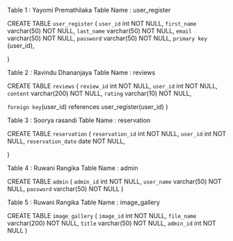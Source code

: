 Table 1 : Yayomi Premathilaka  Table Name : user_register 

CREATE TABLE `user_register` (
  `user_id` int NOT NULL,
  `first_name` varchar(50) NOT NULL,
  `last_name` varchar(50) NOT NULL,
  `email` varchar(50) NOT NULL,
  `password` varchar(50) NOT NULL,
  `primary key` (user_id),
  
)

Table 2 : Ravindu Dhananjaya  Table Name : reviews

CREATE TABLE `reviews` (
  `review_id` int NOT NULL,
  `user_id` int NOT NULL,
  `content` varchar(200) NOT NULL,
  `rating` varchar(10) NOT NULL,

  `foreign key`(user_id) references user_register(user_id)
) 


Table 3 : Soorya rasandi   Table Name : reservation

CREATE TABLE `reservation` (
  `reservation_id` int NOT NULL,
  `user_id` int NOT NULL,
  `reservation_date` date NOT NULL,

)


Table 4 : Ruwani Rangika  Table Name : admin

CREATE TABLE `admin` (
  `admin_id` int NOT NULL,
  `user_name` varchar(50) NOT NULL,
  `password` varchar(50) NOT NULL
)


Table 5 : Ruwani Rangika  Table Name : image_gallery

CREATE TABLE `image_gallery` (
  `image_id` int NOT NULL,
  `file_name` varchar(200) NOT NULL,
  `title` varchar(50) NOT NULL,
  `admin_id` int NOT NULL
)